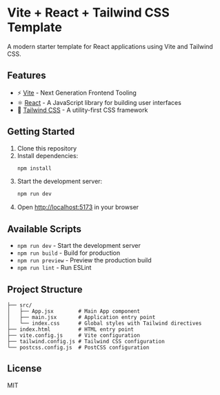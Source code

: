 # Vite + React + Tailwind CSS Template

A modern starter template for React applications using Vite and Tailwind CSS.

## Features

- ⚡️ [Vite](https://vitejs.dev/) - Next Generation Frontend Tooling
- ⚛️ [React](https://reactjs.org/) - A JavaScript library for building user interfaces
- 🎨 [Tailwind CSS](https://tailwindcss.com/) - A utility-first CSS framework

## Getting Started

1. Clone this repository
2. Install dependencies:
   ```bash
   npm install
   ```
3. Start the development server:
   ```bash
   npm run dev
   ```
4. Open [http://localhost:5173](http://localhost:5173) in your browser

## Available Scripts

- `npm run dev` - Start the development server
- `npm run build` - Build for production
- `npm run preview` - Preview the production build
- `npm run lint` - Run ESLint

## Project Structure

```
├── src/
│   ├── App.jsx        # Main App component
│   ├── main.jsx       # Application entry point
│   └── index.css      # Global styles with Tailwind directives
├── index.html         # HTML entry point
├── vite.config.js     # Vite configuration
├── tailwind.config.js # Tailwind CSS configuration
└── postcss.config.js  # PostCSS configuration
```

## License

MIT 